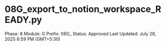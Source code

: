 # 08G_export_to_notion_workspace_READY.py

Phase: 8
Module: G
Prefix: 08G_
Status: Approved
Last Updated: July 28, 2025 6:59 PM (GMT+5:30)